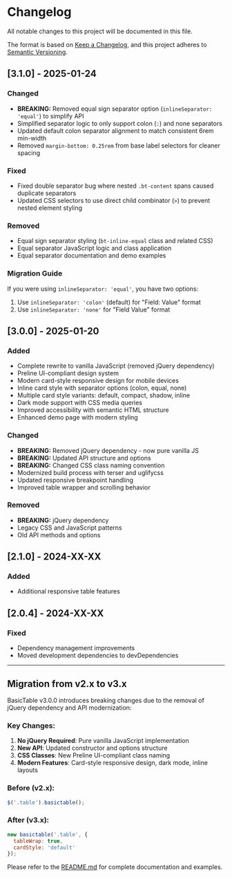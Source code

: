 # Changelog

All notable changes to this project will be documented in this file.

The format is based on [Keep a Changelog](https://keepachangelog.com/en/1.0.0/),
and this project adheres to [Semantic Versioning](https://semver.org/spec/v2.0.0.html).

## [3.1.0] - 2025-01-24

### Changed
- **BREAKING:** Removed equal sign separator option (`inlineSeparator: 'equal'`) to simplify API
- Simplified separator logic to only support colon (`:`) and none separators
- Updated default colon separator alignment to match consistent 6rem min-width
- Removed `margin-bottom: 0.25rem` from base label selectors for cleaner spacing

### Fixed
- Fixed double separator bug where nested `.bt-content` spans caused duplicate separators
- Updated CSS selectors to use direct child combinator (`>`) to prevent nested element styling

### Removed
- Equal sign separator styling (`bt-inline-equal` class and related CSS)
- Equal separator JavaScript logic and class application
- Equal separator documentation and demo examples

### Migration Guide
If you were using `inlineSeparator: 'equal'`, you have two options:
1. Use `inlineSeparator: 'colon'` (default) for "Field: Value" format
2. Use `inlineSeparator: 'none'` for "Field Value" format

## [3.0.0] - 2025-01-20

### Added
- Complete rewrite to vanilla JavaScript (removed jQuery dependency)
- Preline UI-compliant design system
- Modern card-style responsive design for mobile devices
- Inline card style with separator options (colon, equal, none)
- Multiple card style variants: default, compact, shadow, inline
- Dark mode support with CSS media queries
- Improved accessibility with semantic HTML structure
- Enhanced demo page with modern styling

### Changed
- **BREAKING:** Removed jQuery dependency - now pure vanilla JS
- **BREAKING:** Updated API structure and options
- **BREAKING:** Changed CSS class naming convention
- Modernized build process with terser and uglifycss
- Updated responsive breakpoint handling
- Improved table wrapper and scrolling behavior

### Removed
- **BREAKING:** jQuery dependency
- Legacy CSS and JavaScript patterns
- Old API methods and options

## [2.1.0] - 2024-XX-XX

### Added
- Additional responsive table features

## [2.0.4] - 2024-XX-XX

### Fixed
- Dependency management improvements
- Moved development dependencies to devDependencies

---

## Migration from v2.x to v3.x

BasicTable v3.0.0 introduces breaking changes due to the removal of jQuery dependency and API modernization:

### Key Changes:
1. **No jQuery Required**: Pure vanilla JavaScript implementation
2. **New API**: Updated constructor and options structure
3. **CSS Classes**: New Preline UI-compliant class naming
4. **Modern Features**: Card-style responsive design, dark mode, inline layouts

### Before (v2.x):
```javascript
$('.table').basictable();
```

### After (v3.x):
```javascript
new basictable('.table', {
  tableWrap: true,
  cardStyle: 'default'
});
```

Please refer to the [README.md](README.md) for complete documentation and examples.